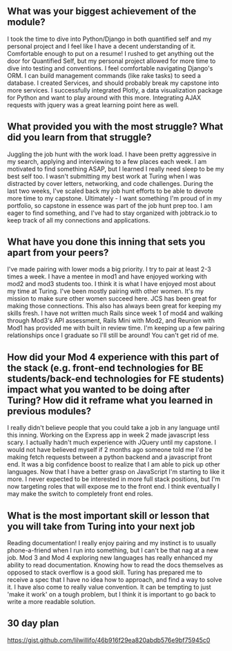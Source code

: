 ## What was your biggest achievement of the module?
I took the time to dive into Python/Django in both quantified self and my personal project and I feel like I have a decent understanding of it. Comfortable enough to put on a resume! I rushed to get anything out the door for Quantified Self, but my personal project allowed for more time to dive into testing and conventions. I feel comfortable navigating Django's ORM. I can build management commands (like rake tasks) to seed a database. I created Services, and should probably break my capstone into more services. I successfully integrated Plotly, a data visualization package for Python and want to play around with this more. Integrating AJAX requests with jquery was a great learning point here as well. 

## What provided you with the most struggle? What did you learn from that struggle?

Juggling the job hunt with the work load. I have been pretty aggressive in my search, applying and interviewing to a few places each week. I am motivated to find something ASAP, but I learned I really need sleep to be my best self too. I wasn't submitting my best work at Turing when I was distracted by cover letters, networking, and code challenges. During the last two weeks, I've scaled back my job hunt efforts to be able to devote more time to my capstone. Ultimately - I want something I'm proud of in my portfolio, so capstone in essence was part of the job hunt prep too. I am eager to find something, and I've had to stay organized with jobtrack.io to keep track of all my connections and applications. 

## What have you done this inning that sets you apart from your peers?

I've made pairing with lower mods a big priority. I try to pair at least 2-3 times a week. I have a mentee in mod1 and have enjoyed working with mod2 and mod3 students too. I think it is what I have enjoyed most about my time at Turing. I've been mostly pairing with other women. It's my mission to make sure other women succeed here. JCS has been great for making those connections. This also has always been great for keeping my skills fresh. I have not written much Rails since week 1 of mod4 and walking through Mod3's API assessment, Rails Mini with Mod2, and Reunion with Mod1 has provided me with built in review time. I'm keeping up a few pairing relationships once I graduate so I'll still be around! You can't get rid of me.   

## How did your Mod 4 experience with this part of the stack (e.g. front-end technologies for BE students/back-end technologies for FE students) impact what you wanted to be doing after Turing? How did it reframe what you learned in previous modules?

I really didn't believe people that you could take a job in any language until this inning. Working on the Express app in week 2 made javascript less scary. I actually hadn't much experience with JQuery until my capstone. I would not have believed myself if 2 months ago someone told me I'd be making fetch requests between a python backend and a javascript front end. It was a big confidence boost to realize that I am able to pick up other languages. Now that I have a better grasp on JavaScript I'm starting to like it more. I never expected to be interested in more full stack positions, but I'm now targeting roles that will expose me to the front end. I think eventually I may make the switch to completely front end roles. 

## What is the most important skill or lesson that you will take from Turing into your next job

Reading documentation! I really enjoy pairing and my instinct is to usually phone-a-friend when I run into something, but I can't be that nag at a new job. Mod 3 and Mod 4 exploring new languages has really enhanced my ability to read documentation. Knowing how to read the docs themselves as opposed to stack overflow is a good skill. Turing has prepared me to receive a spec that I have no idea how to approach, and find a way to solve it. I have also come to really value convention. It can be tempting to just 'make it work' on a tough problem, but I think it is important to go back to write a more readable solution.

## 30 day plan
https://gist.github.com/lilwillifo/46b916f29ea820abdb576e9bf75945c0 

